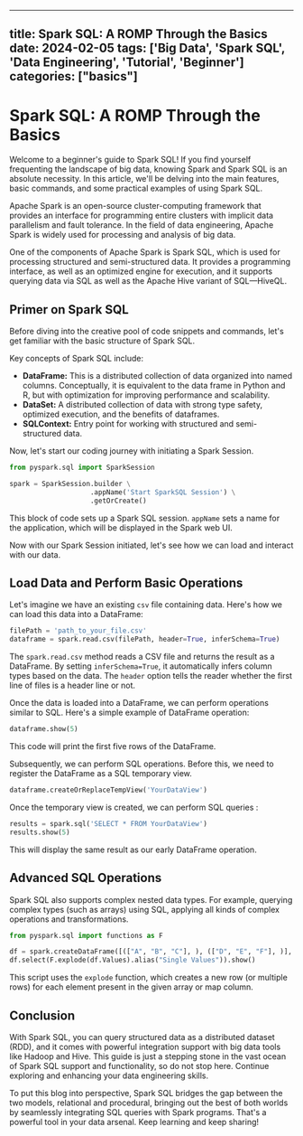 
---
title: Spark SQL: A ROMP Through the Basics
date: 2024-02-05
tags: ['Big Data', 'Spark SQL', 'Data Engineering', 'Tutorial', 'Beginner']
categories: ["basics"]
---


# Spark SQL: A ROMP Through the Basics

Welcome to a beginner's guide to Spark SQL! If you find yourself frequenting the landscape of big data, knowing Spark and Spark SQL is an absolute necessity. In this article, we'll be delving into the main features, basic commands, and some practical examples of using Spark SQL.

Apache Spark is an open-source cluster-computing framework that provides an interface for programming entire clusters with implicit data parallelism and fault tolerance. In the field of data engineering, Apache Spark is widely used for processing and analysis of big data.

One of the components of Apache Spark is Spark SQL, which is used for processing structured and semi-structured data. It provides a programming interface, as well as an optimized engine for execution, and it supports querying data via SQL as well as the Apache Hive variant of SQL—HiveQL.

## Primer on Spark SQL

Before diving into the creative pool of code snippets and commands, let's get familiar with the basic structure of Spark SQL.

Key concepts of Spark SQL include:

- **DataFrame:** This is a distributed collection of data organized into named columns. Conceptually, it is equivalent to the data frame in Python and R, but with optimization for improving performance and scalability.
- **DataSet:** A distributed collection of data with strong type safety, optimized execution, and the benefits of dataframes.
- **SQLContext:** Entry point for working with structured and semi-structured data.

Now, let's start our coding journey with initiating a Spark Session.

```python
from pyspark.sql import SparkSession

spark = SparkSession.builder \
                    .appName('Start SparkSQL Session') \
                    .getOrCreate()
```

This block of code sets up a Spark SQL session. `appName` sets a name for the application, which will be displayed in the Spark web UI.

Now with our Spark Session initiated, let's see how we can load and interact with our data.

## Load Data and Perform Basic Operations

Let's imagine we have an existing `csv` file containing data. Here's how we can load this data into a DataFrame:

```python
filePath = 'path_to_your_file.csv'
dataframe = spark.read.csv(filePath, header=True, inferSchema=True)
```

The `spark.read.csv` method reads a CSV file and returns the result as a DataFrame. By setting `inferSchema=True`, it automatically infers column types based on the data. The `header` option tells the reader whether the first line of files is a header line or not.

Once the data is loaded into a DataFrame, we can perform operations similar to SQL. Here's a simple example of DataFrame operation:

```python
dataframe.show(5)
```

This code will print the first five rows of the DataFrame.

Subsequently, we can perform SQL operations. Before this, we need to register the DataFrame as a SQL temporary view.

```python
dataframe.createOrReplaceTempView('YourDataView')
```

Once the temporary view is created, we can perform SQL queries :

```python
results = spark.sql('SELECT * FROM YourDataView')
results.show(5)
```

This will display the same result as our early DataFrame operation.

## Advanced SQL Operations

Spark SQL also supports complex nested data types. For example, querying complex types (such as arrays) using SQL, applying all kinds of complex operations and transformations.

```python
from pyspark.sql import functions as F

df = spark.createDataFrame([(["A", "B", "C"], ), (["D", "E", "F"], )], ["Values"])
df.select(F.explode(df.Values).alias("Single Values")).show()
```

This script uses the `explode` function, which creates a new row (or multiple rows) for each element present in the given array or map column.

## Conclusion

With Spark SQL, you can query structured data as a distributed dataset (RDD), and it comes with powerful integration support with big data tools like Hadoop and Hive. This guide is just a stepping stone in the vast ocean of Spark SQL support and functionality, so do not stop here. Continue exploring and enhancing your data engineering skills.

To put this blog into perspective, Spark SQL bridges the gap between the two models, relational and procedural, bringing out the best of both worlds by seamlessly integrating SQL queries with Spark programs. That's a powerful tool in your data arsenal. Keep learning and keep sharing!